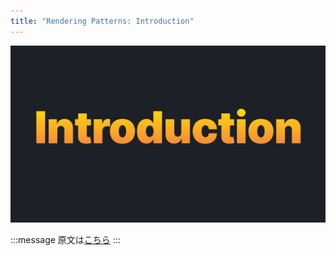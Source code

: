 ```yaml
---
title: "Rendering Patterns: Introduction"
---
```


![](/images/learning-patterns/rendering-patterns-1280w.jpg)

:::message
原文は[こちら]()
:::
